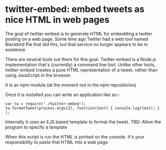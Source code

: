 # twitter-embed: embed tweets as nice HTML in web pages

The goal of twitter-embed is to generate HTML for embedding a twitter posting on a web page. Some time ago Twitter had a web tool named Blackbird Pie that did this, but that service no longer appears to be in existence.  

There are several tools out there for this goal.  Twitter-embed is a Node.js implementation that's (currently) a command line tool.  Unlike other tools, twitter-embed creates a pure HTML representation of a tweet, rather than using JavaScript in the browser.

It is an npm module (at the moment not in the npm repositories)

Once it is installed you can write an application like so:-

    var tw = require('./twitter-embed');
    tw.formatTweet(process.argv[2], function(text) { console.log(text); } );

Internally it uses an EJS based template to format the tweet.  TBD: Allow the program to specify a template

When this script is run the HTML is printed on the console.  It's your responsibility to paste that HTML into a web page.
